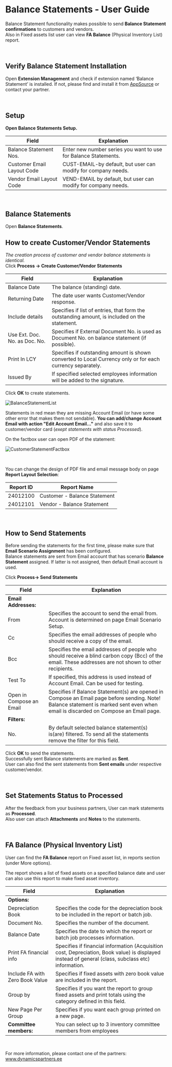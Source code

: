 ---
---
# Balance Statements - User Guide

Balance Statement functionality makes possible to send **Balance Statement confirmations** to customers and vendors.  
Also in Fixed assets list user can view **FA Balance** (Physical Inventory List) report.  

<br>

## Verify Balance Statement Installation
Open **Extension Management** and check if extension named ‘Balance Statement’ is installed. If not, please find and install it from <a href="https://appsource.microsoft.com/en-us/product/dynamics-365-business-central/PUBID.estonian_dynamics_partners%7CAID.balance-statements%7CPAPPID.2c6e9797-3574-4828-b075-ef340322f94c" target="_blank">AppSource</a> or contact your partner.

<br>


## Setup
**Open Balance Statements Setup.**

|**Field**|**Explanation**|
|-|-|
|Balance Statement Nos.|Enter new number series you want to use for Balance Statements.|
|Customer Email Layout Code|CUST-EMAIL-by default, but user can modify for company needs.|
|Vendor Email Layout Code|VEND-EMAIL by default, but user can modify for company needs.|
  
<br>

## Balance Statements 
Open **Balance Statements**.

## How to create Customer/Vendor Statements

_The creation process of customer and vendor balance statements is identical._  
Click **Process -> Create Customer/Vendor Statements**

|**Field**|**Explanation**|
|-|-|
|Balance Date|The balance (standing) date.|
|Returning Date|The date user wants Customer/Vendor response.|
|Include details|Specifies if list of entries, that form the outstanding amount, is included on the statement.|
|Use Ext. Doc. No. as Doc. No.|Specifies if External Document No. is used as Document No. on balance statement (if possible).|
|Print In LCY|Specifies if outstanding amount is shown converted to Local Currency only or for each currency separately.|
|Issued By|If specified selected employees information will be added to the signature.|
 
Click **OK** to create statements.

![BalanceStatementList](BalanceStatementList.png)

Statements in red mean they are missing Account Email (or have some other error that makes them not sendable).
**You can add/change Account Email with action "Edit Account Email..."** and also save it to customer/vendor card (_exept statements with status Processed_).  

On the factbox user can open PDF of the statement:

![CustomerStatementFactbox](CustomerStatementFactbox.png)

<br>

You can change the design of PDF file and email message body on page **Report Layout Selection**:

|**Report ID**|**Report Name**|
|-|-|
|24012100|Customer - Balance Statement|
|24012101|Vendor - Balance Statement|

<br>

## How to Send Statements
Before sending the statements for the first time, please make sure that **Email Scenario Assignment** has been configured.  
Balance statements are sent from Email account that has scenario **Balance Statement** assigned. If latter is not assigned, then default Email account is used.  

Click **Process-> Send Statements**

|**Field**|**Explanation**|
|-|-|
|**Email Addresses:**||
|From|Specifies the account to send the email from. Account is determined on page Email Scenario Setup.|
|Cc|Specifies the email addresses of people who should receive a copy of the email.|
|Bcc|Specifies the email addresses of people who should receive a blind carbon copy (Bcc) of the email. These addresses are not shown to other recipients.|
|Test To|If specified, this address is used instead of Account Email. Can be used for testing.|
|Open in Compose an Email|Specifies if Balance Statement(s) are opened in Compose an Email page before sending. Note! Balance statement is marked sent even when email is discarded on Compose an Email page.|
|**Filters:**||
|No.|By default selected balance statement(s) is(are) filtered. To send all the statements remove the filter for this field.|

Click **OK** to send the statements.  
Successfully sent Balance statements are marked as **Sent**.  
User can also find the sent statements from **Sent emails** under respective customer/vendor.  

<br>

## Set Statements Status to Processed
After the feedback from your business partners, User can mark statements as **Processed**.  
Also user can attach **Attachments** and **Notes** to the statements.  

<br>

## FA Balance (Physical Inventory List)
User can find the **FA Balance** report on Fixed asset list, in reports section (under More options).  

The report shows a list of fixed assets on a specified balance date and user can also use this report to make fixed asset inventory.  

|**Field**|**Explanation**|
|-|-|
|**Options:**||
|Depreciation Book|Specifies the code for the depreciation book to be included in the report or batch job.|
|Document No.|Specifies the number of the document.|
|Balance Date|Specifies the date to which the report or batch job processes information.|
|Print FA financial info|Specifies if financial information (Acquisition cost, Depreciation, Book value) is displayed instead of general (class, subclass etc) information.|
|Include FA with Zero Book Value|Specifies if fixed assets with zero book value are included in the report.|
|Group by|Specifies if you want the report to group fixed assets and print totals using the category defined in this field.|
|New Page Per Group|Specifies if you want each group printed on a new page.|
|**Committee members:**|You can select up to 3 inventory committee members from employees|
  
<br>


For more information, please contact one of the partners:  
<a href="http://www.dynamicspartners.ee/" target="_blank">www.dynamicspartners.ee</a>

